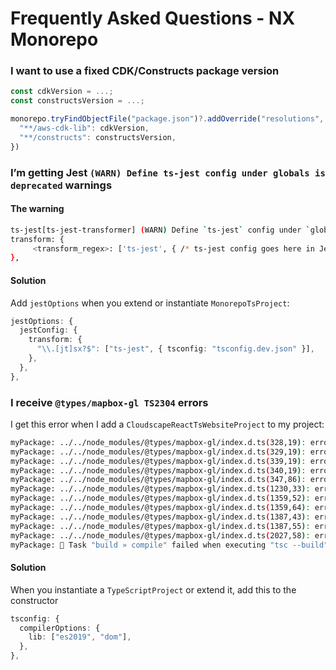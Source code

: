 # Frequently Asked Questions - NX Monorepo

### I want to use a fixed CDK/Constructs package version

```ts
const cdkVersion = ...;
const constructsVersion = ...;

monorepo.tryFindObjectFile("package.json")?.addOverride("resolutions", {
  "**/aws-cdk-lib": cdkVersion,
  "**/constructs": constructsVersion,
})
```

### I’m getting Jest `(WARN) Define ts-jest config under globals is deprecated` warnings

#### The warning

```bash
ts-jest[ts-jest-transformer] (WARN) Define `ts-jest` config under `globals` is deprecated. Please do
transform: {
     <transform_regex>: ['ts-jest', { /* ts-jest config goes here in Jest */ }],
},
```

#### Solution

Add `jestOptions` when you extend or instantiate `MonorepoTsProject`:

```ts
jestOptions: {
  jestConfig: {
    transform: {
      "\\.[jt]sx?$": ["ts-jest", { tsconfig: "tsconfig.dev.json" }],
    },
  },
},
```

### I receive `@types/mapbox-gl TS2304` errors

I get this error when I add a `CloudscapeReactTsWebsiteProject` to my project:

```bash
myPackage: ../../node_modules/@types/mapbox-gl/index.d.ts(328,19): error TS2304: Cannot find name 'ImageData'.
myPackage: ../../node_modules/@types/mapbox-gl/index.d.ts(329,19): error TS2304: Cannot find name 'ImageBitmap'.
myPackage: ../../node_modules/@types/mapbox-gl/index.d.ts(339,19): error TS2304: Cannot find name 'ImageData'.
myPackage: ../../node_modules/@types/mapbox-gl/index.d.ts(340,19): error TS2304: Cannot find name 'ImageBitmap'.
myPackage: ../../node_modules/@types/mapbox-gl/index.d.ts(347,86): error TS2304: Cannot find name 'ImageBitmap'.
myPackage: ../../node_modules/@types/mapbox-gl/index.d.ts(1230,33): error TS2304: Cannot find name 'Node'.
myPackage: ../../node_modules/@types/mapbox-gl/index.d.ts(1359,52): error TS2304: Cannot find name 'ImageData'.
myPackage: ../../node_modules/@types/mapbox-gl/index.d.ts(1359,64): error TS2304: Cannot find name 'ImageBitmap'.
myPackage: ../../node_modules/@types/mapbox-gl/index.d.ts(1387,43): error TS2304: Cannot find name 'ImageData'.
myPackage: ../../node_modules/@types/mapbox-gl/index.d.ts(1387,55): error TS2304: Cannot find name 'ImageBitmap'.
myPackage: ../../node_modules/@types/mapbox-gl/index.d.ts(2027,58): error TS2304: Cannot find name 'WebGLContextEvent'.
myPackage: 👾 Task "build » compile" failed when executing "tsc --build" (cwd: /Users/<user>/projects/myProject/packages/myPackage)
```

#### Solution

When you instantiate a `TypeScriptProject` or extend it, add this to the constructor

```ts
tsconfig: {
  compilerOptions: {
    lib: ["es2019", "dom"],
  },
},
```
